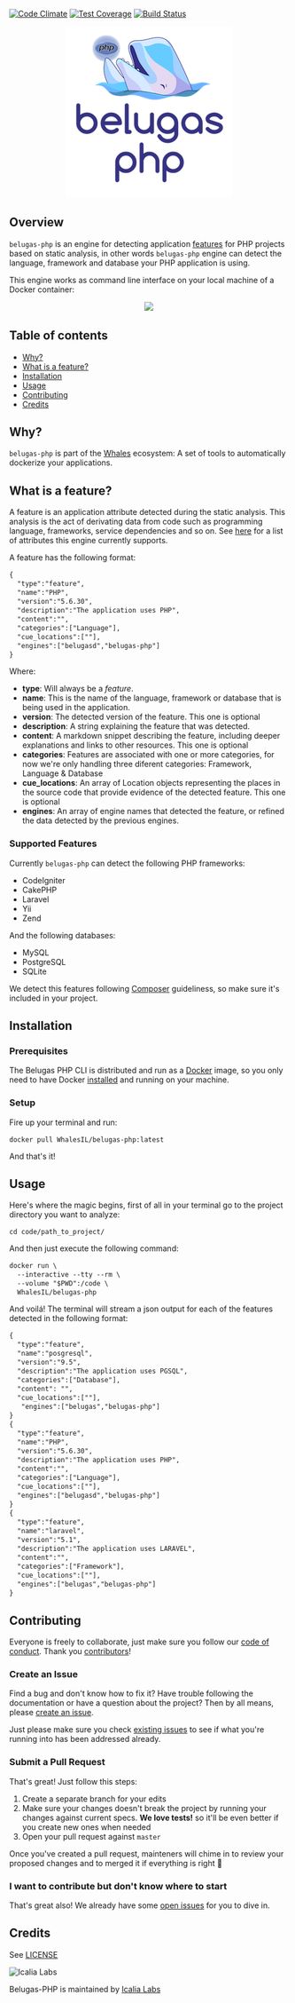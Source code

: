 [![Code Climate](https://codeclimate.com/github/Gueils/belugas-php/badges/gpa.svg)](https://codeclimate.com/github/Gueils/belugas-php)
[![Test Coverage](https://codeclimate.com/github/Gueils/belugas-php/badges/coverage.svg)](https://codeclimate.com/github/Gueils/belugas-php/coverage)
[![Build Status](https://travis-ci.org/WhalesIL/belugas-php.svg?branch=master)](https://travis-ci.org/WhalesIL/belugas-php)

<p align="center">
  <img src="belugas-php.png"/>
</p>

## Overview

`belugas-php` is an engine for detecting application [features](#what-is-a-feature) for PHP projects based on static analysis, in other words `belugas-php` engine can detect the language, framework and database your PHP application is using.

This engine works as command line interface on your local machine of a Docker container:

<p align="center">
  <img src="http://i.imgur.com/2Klqvtd.gif">
</p>

## Table of contents

- [Why?](#why)
- [What is a feature?](#what-is-a-feature)
- [Installation](#installation)
- [Usage](#usage)
- [Contributing](#contributing)
- [Credits](#credits)

## Why?

`belugas-php` is part of the [Whales](https://github.com/WhalesIL/whales) ecosystem: A set of tools to automatically dockerize your applications.

## What is a feature?

A feature is an application attribute detected during the static analysis. This analysis is the act of derivating data from code such as programming language, frameworks, service dependencies and so on. See [here](#supported-features) for a list of attributes this engine currently supports.

A feature has the following format:

```
{
  "type":"feature",
  "name":"PHP",
  "version":"5.6.30",
  "description":"The application uses PHP",
  "content":"",
  "categories":["Language"],
  "cue_locations":[""],
  "engines":["belugasd","belugas-php"]
}
```

Where:

- **type**: Will always be a _feature_.
- **name**: This is the name of the language, framework or database that is being used in the application. 
- **version**: The detected version of the feature. This one is optional
- **description**: A string explaining the feature that was detected.
- **content**: A markdown snippet describing the feature, including deeper explanations and links to other resources. This one is optional
- **categories**: Features are associated with one or more categories, for now we're only handling three diferent categories: Framework, Language & Database
- **cue_locations**: An array of Location objects representing the places in the source code that provide evidence of the detected feature. This one is optional
- **engines**: An array of engine names that detected the feature, or refined the data detected by the previous engines.

### Supported Features

Currently `belugas-php` can detect the following PHP frameworks:

- CodeIgniter
- CakePHP
- Laravel
- Yii
- Zend

And the following databases:

- MySQL
- PostgreSQL
- SQLite

We detect this features following [Composer](https://getcomposer.org) guideliness, so make sure it's included in your project.

## Installation

### Prerequisites

The Belugas PHP CLI is distributed and run as a [Docker](https://hub.docker.com/r/WhalesIL/belugas-php/) image, so you only need to have Docker [installed](https://docs.docker.com/engine/installation/) and running on your machine.

### Setup

Fire up your terminal and run: 

```console
docker pull WhalesIL/belugas-php:latest
```

And that's it! 

## Usage

Here's where the magic begins, first of all in your terminal go to the project directory you want to analyze:


```console
cd code/path_to_project/
```

And then just execute the following command:


```console
docker run \
  --interactive --tty --rm \
  --volume "$PWD":/code \
  WhalesIL/belugas-php
```

And voilá! The terminal will stream a json output for each of the features detected in the following format: 

```
{
  "type":"feature",
  "name":"posgresql",
  "version":"9.5",
  "description":"The application uses PGSQL",
  "categories":["Database"],
  "content": "",
  "cue_locations":[""],
   "engines":["belugas","belugas-php"]
}
{
  "type":"feature",
  "name":"PHP",
  "version":"5.6.30",
  "description":"The application uses PHP",
  "content":"",
  "categories":["Language"],
  "cue_locations":[""],
  "engines":["belugasd","belugas-php"]
}
{
  "type":"feature",
  "name":"laravel",
  "version":"5.1",
  "description":"The application uses LARAVEL",
  "content":"",
  "categories":["Framework"],
  "cue_locations":[""],
  "engines":["belugas","belugas-php"]
}
```

## Contributing

Everyone is freely to collaborate, just make sure you follow our [code of conduct](https://github.com/WhalesIL/belugas-php/blob/master/CODE_OF_CONDUCT.md). Thank you [contributors](https://github.com/WhalesIL/belugas-php/graphs/contributors)!

### Create an Issue

Find a bug and don't know how to fix it? Have trouble following the documentation or have a question about the project? Then by all means, please [create an issue](https://github.com/WhalesIL/belugas-php/issues/new).

Just please make sure you check [existing issues](https://github.com/WhalesIL/belugas-php/issues) to see if what you're running into has been addressed already.

### Submit a Pull Request

That's great! Just follow this steps:

1. Create a separate branch for your edits
2. Make sure your changes doesn't break the project by running your changes against current specs. **We love tests!** so it'll be even better if you create new ones when needed
3. Open your pull request against `master`

Once you've created a pull request, mainteners will chime in to review your proposed changes and to merged it if everything is right :tada:

### I want to contribute but don't know where to start

That's great also! We already have some [open issues](https://github.com/WhalesIL/belugas-php/issues) for you to dive in.

## Credits

See [LICENSE](LICENSE)

![Icalia Labs](https://raw.githubusercontent.com/IcaliaLabs/kaishi/master/logo.png)

Belugas-PHP is maintained by [Icalia Labs](http://www.icalialabs.com/team)
